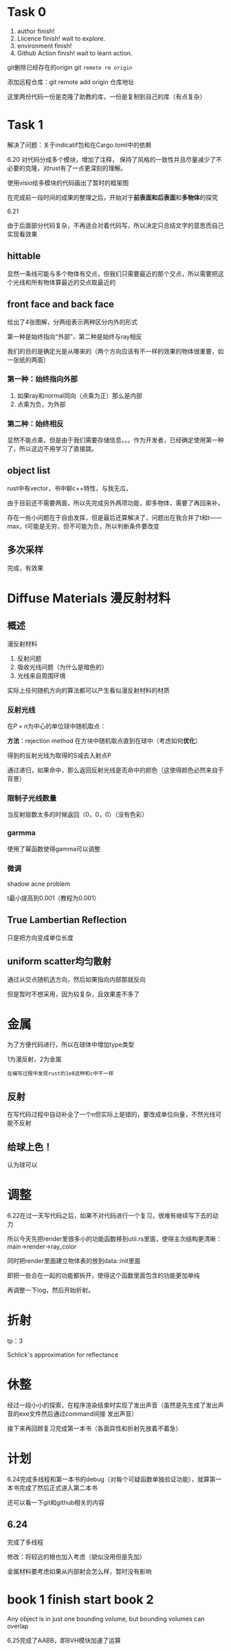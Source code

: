 # Task 0

1. author finish!
2. Liicence finish! wait to explore.
3. environment finish!
4. Github Action finish! wait to learn action.
   
git删除已经存在的origin git `remote rm origin`

添加远程仓库：git remote add origin 仓库地址

这里两份代码一份是克隆了助教的库，一份是复制到自己的库（有点复杂）

# Task 1

解决了问题：关于indicatif包和在Cargo.toml中的依赖

6.20 对代码分成多个模块，增加了注释，
保持了风格的一致性并且尽量减少了不必要的克隆，对rust有了一点更深刻的理解。

使用visio给多模块的代码画出了暂时的框架图

在完成前一段时间的成果的整理之后，开始对于**前表面和后表面**和**多物体**的探究

6.21

由于后面部分代码复杂，不再适合对着代码写，所以决定只总结文字的意思而自己实现看效果

## hittable

显然一条线可能与多个物体有交点，但我们只需要最近的那个交点，所以需要把这个光线和所有物体算最近的交点取最近的

## front face and back face

给出了4张图解，分两组表示两种区分内外的形式

第一种是始终指向“外部”，第二种是始终与ray相反

我们的目的是确定光是从哪来的（两个方向应该有不一样的效果的物体很重要，如一张纸的两面）

### 第一种：始终指向外部

1. 如果ray和normal同向（点乘为正）那么是内部
2. 点乘为负，为外部

### 第二种：始终相反

显然不能点乘，但是由于我们需要存储信息。。。作为开发者，已经确定使用第一种了，所以这边不用学习了直接跳。

## object list

rust中有vector，书中聊c++特性，与我无瓜，

由于目前还不需要两面，所以先完成另外两项功能，即多物体，需要了再回来补。

存在一些小问题在于自由发挥，但是最后还算解决了，问题出在我合并了t和t——max，t可能是无穷，但不可能为负，所以判断条件要改变

## 多次采样

完成，有效果

# Diffuse Materials 漫反射材料

## 概述

漫反射材料

1. 反射问题
2. 吸收光线问题（为什么是暗色的）
3. 光线来自周围环境

实际上任何随机方向的算法都可以产生看似漫反射材料的材质

### 反射光线

在$P+n$为中心的单位球中随机取点：

**方法**：rejection method 在方块中随机取点直到在球中（考虑如何**优化**）

得到的反射光线为取得的S减去入射点P

通过递归，如果命中，那么返回反射光线是否命中的颜色（这使得颜色必然来自于背景）

### 限制子光线数量

当反射层数太多的时候返回（0，0，0）（没有色彩）

### garmma

使用了幂函数使得gamma可以调整

### 微调

shadow acne problem

t最小提高到0.001（教程为0.001）

## True Lambertian Reflection

只是把方向变成单位长度

## uniform scatter均匀散射

通过从交点随机选方向，然后如果指向内部那就反向

但是暂时不想采用，因为较复杂，且效果差不多了

# 金属

为了方便代码进行，所以在球体中增加type类型

1为漫反射，2为金属

~~~
在编写过程中发现rust的1e8这种和c中不一样
~~~

## 反射

在写代码过程中自动补全了一个n但实际上是错的，要改成单位向量，不然光线可能不反射

## 给球上色！

认为球可以

# 调整

6.22在过一天写代码之后，如果不对代码进行一个复习，很难有继续写下去的动力

所以今天先把render里很多小的功能函数移到util.rs里面，使得主次结构更清晰：main->render->ray_color

同时把render里面建立物体表的放到data::init里面

即把一些合在一起的功能都拆开，使得这个函数里面包含的功能更加单纯

再调整一下log，然后开始折射。

# 折射

tp：3

Schlick's approximation for reflectance

# 休整

经过一段小小的探索，在程序渲染结束时实现了发出声音（虽然是先生成了发出声音的exe文件然后通过command间接
发出声音）

接下来再回顾复习完成第一本书（各面异性和折射先放着不着急）

# 计划

6.24完成多线程和第一本书的debug（对每个可疑函数单独验证功能），就算第一本书完成了然后正式进入第二本书

还可以看一下git和github相关的内容

## 6.24

完成了多线程

修改：将较远的根也加入考虑（貌似没用但是先加）

金属材料要考虑如果从内部射会怎么样，暂时没有影响

# book 1 finish start book 2

Any object is in just one bounding volume, but bounding volumes can overlap

6.25完成了AABB，即BVH模块加速了运算